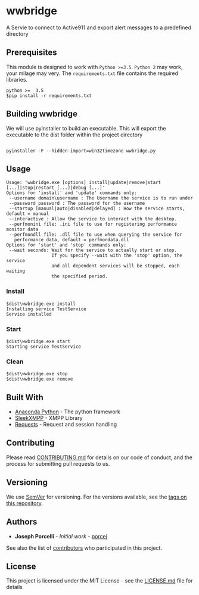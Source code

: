 # wwbridge

A Servie to connect to Active911 and export alert messages to
a predefined directory


## Prerequisites

This module is designed to work with `Python >=3.5`.  `Python 2` may work, your milage may very.  The `requirements.txt` file contains the required libraries.  

```
python >=  3.5
$pip install -r requirements.txt
```
## Building wwbridge

We will use pyinstaller to build an executable.  This will export the executable to the dist folder within the project directory

```

pyinstaller -F --hidden-import=win32timezone wwbridge.py

```

## Usage

```
Usage: 'wwbridge.exe [options] install|update|remove|start [...]|stop|restart [...]|debug [...]'
Options for 'install' and 'update' commands only:
 --username domain\username : The Username the service is to run under
 --password password : The password for the username
 --startup [manual|auto|disabled|delayed] : How the service starts, default = manual
 --interactive : Allow the service to interact with the desktop.
 --perfmonini file: .ini file to use for registering performance monitor data
 --perfmondll file: .dll file to use when querying the service for
   performance data, default = perfmondata.dll
Options for 'start' and 'stop' commands only:
 --wait seconds: Wait for the service to actually start or stop.
                 If you specify --wait with the 'stop' option, the service
                 and all dependent services will be stopped, each waiting
                 the specified period.
```

### Install
```
$dist\wwbridge.exe install
Installing service TestService
Service installed
```

### Start
```
$dist\wwbridge.exe start
Starting service TestService
```

### Clean
```
$dist\wwbridge.exe stop
$dist\wwbridge.exe remove
```

## Built With

* [Anaconda Python](https://conda.io/) - The python framework
* [SleekXMPP](https://github.com/fritzy/SleekXMPP) - XMPP Library
* [Requests](http://docs.python-requests.org/en/master/) - Request and session handling

## Contributing

Please read [CONTRIBUTING.md](https://gist.github.com/porcej/cc71497a2b455f27bca8c879731e68dc) for details on our code of conduct, and the process for submitting pull requests to us.

## Versioning

We use [SemVer](http://semver.org/) for versioning. For the versions available, see the [tags on this repository](https://github.com/porcej/a911_bridge/tags). 

## Authors

* **Joseph Porcelli** - *Initial work* - [porcej](https://github.com/porcej)

See also the list of [contributors](https://github.com/porcej/a911_bridge/contributors) who participated in this project.

## License

This project is licensed under the MIT License - see the [LICENSE.md](LICENSE.md) file for details
